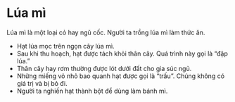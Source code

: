 # Lúa mì

Lúa mì là một loại cỏ hay ngũ cốc. Người ta trồng lúa mì làm thức ăn.
- Hạt lúa mọc trên ngọn cây lúa mì.
- Sau khi thu hoạch, hạt được tách khỏi thân cây. Quá trình này gọi là “đập lúa.” 
- Thân cây hay rơm thường được lót dưới đất cho gia súc ngủ. 
- Những miếng vỏ nhỏ bao quanh hạt được gọi là “trấu”. Chúng không có giá trị và bị bỏ đi.
- Người ta nghiền hạt thành bột để dùng làm bánh mì.

